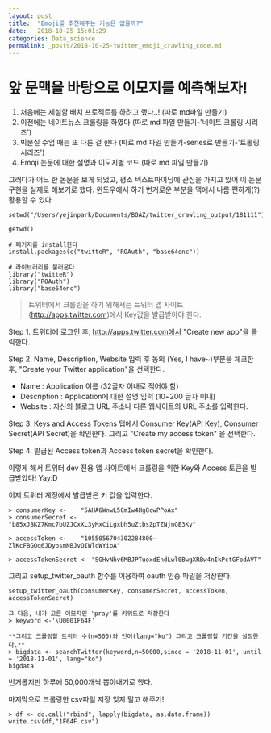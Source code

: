 ```yaml
---
layout: post
title:  "Emoji를 추천해주는 기능은 없을까?"
date:   2018-10-25 15:01:29
categories: Data_science
permalink: _posts/2018-10-25-twitter_emoji_crawling_code.md
---
```



# **앞 문맥을 바탕으로 이모지를 예측해보자!**

1) 처음에는 제설함 배치 프로젝트를 하려고 했다..! (따로 md파일 만들기)
2) 이전에는 네이트뉴스 크롤링을 하였다 (따로 md 파일 만들기-'네이트 크롤링 시리즈')
3) 빅분실 수업 때는 또 다른 걸 한다 (따로 md 파일 만들기-series로 만들기-'트롤링 시리즈')
4) Emoji 논문에 대한 설명과 이모지별 코드 (따로 md 파일 만들기)

그러다가 어느 한 논문을 보게 되었고,
평소 텍스트마이닝에 관심을 가지고 있어 이 논문 구현을 실제로 해보기로 했다.
윈도우에서 하기 번거로운 부분을 맥에서 나름 편하게(?) 활용할 수 있다


```
setwd("/Users/yejinpark/Documents/BOAZ/twitter_crawling_output/181111")

getwd()

# 패키지를 install한다
install.packages(c("twitteR", "ROAuth", "base64enc"))

# 라이브러리를 불러온다
library("twitteR")
library("ROAuth")
library("base64enc")
```
 
>트위터에서 크롤링을 하기 위해서는 트위터 앱 사이트(http://apps.twitter.com)에서 Key값을 발급받아야 한다.

Step 1. 트위터에 로그인 후, http://apps.twitter.com에서 "Create new app"을 클릭한다.

Step 2. Name, Description, Website 입력 후 동의 (Yes, I have~)부분을 체크한 후,
"Create your Twitter application"을 선택한다.
* Name : Application 이름 (32글자 이내로 적어야 함)
* Description : Application에 대한 설명 입력 (10~200 글자 이내)
* Website : 자신의 블로그 URL 주소나 다른 웹사이트의 URL 주소를 입력한다.

Step 3. Keys and Access Tokens 탭에서 Consumer Key(API Key), Consumer Secret(API Secret)을 확인한다.
그리고 "Create my access token" 을 선택한다.

Step 4. 발급된 Access token과 Access token secret을 확인한다.


이렇게 해서 트위터 dev 전용 앱 사이트에서 크롤링을 위한 Key와 Access 토큰을 발급받았다! Yay:D


이제 트위터 계정에서 발급받은 키 값을 입력한다.
```
> consumerKey <-    "5AHA6WnwL5CmIw4Hg8cwPPoAx"
> consumerSecret <- "b85xJBKZ7Kmc7bUZJCxXL3yMxCiLgxbh5uZtbsZpTZNjnGE3Ky"

> accessToken <-    "1055056704302284800-ZlKcFBGOq6JDyosmNBJvQIWlcWYioA"

> accessTokenSecret <- "SGHvNhv6MBJPTuoxdEndLwl0BwgXRBw4nIkPctGFodAVT"
```


그리고 setup_twitter_oauth 함수를 이용하여 oauth 인증 파일을 저장한다.
```
setup_twitter_oauth(consumerKey, consumerSecret, accessToken, accessTokenSecret)

그 다음, 내가 고른 이모지인 'pray'를 키워드로 저장한다
> keyword <-'\U0001F64F'

**그리고 크롤링할 트위터 수(n=500)와 언어(lang="ko") 그리고 크롤링할 기간을 설정한다.**
> bigdata <- searchTwitter(keyword,n=50000,since = '2018-11-01', until = '2018-11-01', lang="ko")
bigdata
```
번거롭지만 하루에 50,000개씩 뽑아내기로 했다.

마지막으로 크롤링한 csv파일 저장 잊지 말고 해주기!
```
> df <- do.call("rbind", lapply(bigdata, as.data.frame))
write.csv(df,"1F64F.csv")
```

